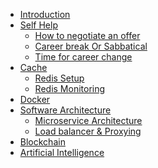 - [Introduction](introduction.md)
- [Self Help](self_help/negotiate_offer)
    - [How to negotiate an offer](self_help/negotiate_offer)
    - [Career break Or Sabbatical](self_help/career_break_or_sabbatical)
    - [Time for career change](self_help/time_for_career_change)
- [Cache](src/cache/redis_setup.md)
    - [Redis Setup](src/cache/redis_setup.md)
    - [Redis Monitoring](src/cache/redis_info.md)
- [Docker](src/docker/docker.md)
- [Software Architecture](architecture/microservice)
    - [Microservice Architecture](architecture/microservice)
    - [Load balancer & Proxying](architecture/load_balancer)
- [Blockchain](src/blockchain/blockchain.md)
- [Artificial Intelligence](src/artificial_intelligence/ai.md)
<!-- - [eSewa](src/esewa/changelog.md)
    - [Core](src/esewa/core.md)
    - [Merchant](src/esewa/merchant.md)
        - [APIs](src/esewa/merchant_api.md)
    - [Miscellaneous Features](src/esewa/miscellaneous-features.md)
    - [Money Transfer](src/esewa/money_transfer.md) -->